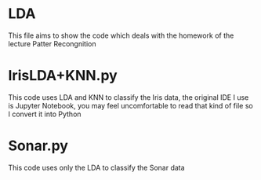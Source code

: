 # LDA
This file aims to show the code which deals with the homework of the lecture Patter Recongnition
# IrisLDA+KNN.py
This code uses LDA and KNN to classify the Iris data, the original IDE I use is Jupyter Notebook, you may feel uncomfortable to read that kind of file so I convert it into Python
# Sonar.py
This code uses only the LDA to classify the Sonar data
